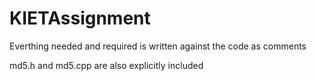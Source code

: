 # KIETAssignment

Everthing needed and required is written against the code as comments

md5.h and md5.cpp are also explicitly included
